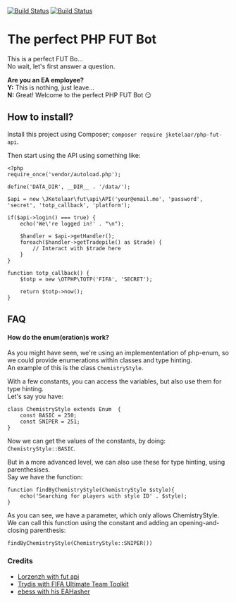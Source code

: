 [![Build Status](https://travis-ci.org/JKetelaar/PHP-FUT-API.svg?branch=master)](https://travis-ci.org/JKetelaar/PHP-FUT-API)
[![Build Status](https://styleci.io/repos/7548986/shield?style=flat)](https://styleci.io/repos/70271316)

# The perfect PHP FUT Bot
This is a perfect FUT Bo...   
No wait, let's first answer a question.

**Are you an EA employee?**  
**Y:** This is nothing, just leave...  
**N:** Great! Welcome to the perfect PHP FUT Bot :smirk:

## How to install?
Install this project using Composer; `composer require jketelaar/php-fut-api`.

Then start using the API using something like:
```
<?php
require_once('vendor/autoload.php');

define('DATA_DIR', __DIR__ . '/data/');

$api = new \JKetelaar\fut\api\API('your@email.me', 'password', 'secret', 'totp_callback', 'platform');

if($api->login() === true) {
    echo('We\'re logged in!' . "\n");

    $handler = $api->getHandler();
    foreach($handler->getTradepile() as $trade) {
        // Interact with $trade here
    }
}

function totp_callback() {
    $totp = new \OTPHP\TOTP('FIFA', 'SECRET');

    return $totp->now();
}
```

## FAQ
#### How do the enum(eration)s work?
As you might have seen, we're using an implemententation of php-enum, so we could provide enumerations within classes and type hinting.  
An example of this is the class `ChemistryStyle`.

With a few constants, you can access the variables, but also use them for type hinting.  
Let's say you have:
```
class ChemistryStyle extends Enum  {
    const BASIC = 250;
    const SNIPER = 251;
}
```
Now we can get the values of the constants, by doing: `ChemistryStyle::BASIC`.

But in a more advanced level, we can also use these for type hinting, using parenthesises.  
Say we have the function:
```
function findByChemistryStyle(ChemistryStyle $style){
    echo('Searching for players with style ID' . $style);
}
```
As you can see, we have a parameter, which only allows ChemistryStyle.  
We can call this function using the constant and adding an opening-and-closing parenthesis:
```
findByChemistryStyle(ChemistryStyle::SNIPER())
```

### Credits
* [Lorzenzh with fut api](https://github.com/lorenzh/fut-api/)
* [Trydis with FIFA Ultimate Team Toolkit](https://github.com/trydis/FIFA-Ultimate-Team-Toolkit)
* [ebess with his EAHasher](https://github.com/ebess/fut-eahasher)
